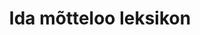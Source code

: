 ---
title: Ida mõtteloo leksikon
title_en: 'Eastern Philosophy Lexicon'
notes: "«Ida mõtteloo leksikon» on esimene sellelaadiline teatmeteos Eestis. See sisaldab olulisemaid termineid, mõisteid ja nimesid põhiliselt Indias ja Hiinas tekkinud õpetustest ja mõttesuundadest.\r\nLeksikonis on u 1100 märksõna. Iga termini juures on ära toodud selle algkeelsed (sanskriti, paali, tiibeti, hiina, jaapani) vasted. Lahti on seletatud budismi, hinduismi, konfutsianismi, taoismi ja mitme teise Ida õpetuse põhimõisted. Tutvustatakse ka nende põhitekste.\r\nLeksikoni lisana on ära toodud eesti keeles ilmunud algkeeltest tehtud Ida mõtteloo tekstide bibliograafia. Leksikon on varustatud põhjalike registritega. Leksikon on mõeldud eelkõige ajaloolastele, filoloogidele, filosoofidele ja teoloogidele, tõlkijatele ja kirjastajatele ning kõikidele, kes tunnevad huvi Idamaade vastu.\r\nTermineid kokku 3500.\r\nKeeled: et, zh, hi, en, ja, el, la, pi, pa, sa, bo."
notes_en: ''
category:
  - Haridus, kultuur ja sport
category_en:
  - Education, Culture and Sport
resources:
  - name: ida
    url: 'https://term.eki.ee/termbase/view/5513125'
    format: HTML
    interactive: 'False'
license: OTHER
update_freq: 'http://purl.org/linked-data/sdmx/2009/code#freq-A'
organization: Eesti Akadeemiline Orientaalselts
maintainer_name: ''
maintainer_email: ''
maintainer_phone: ''
date_issued: '2020-03-28T15:44:43.648Z'
date_modified: 2020/09/22
---